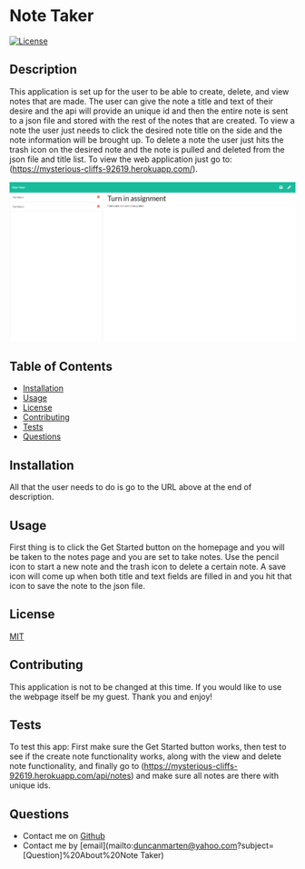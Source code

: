 
  # Note Taker
  [![License](https://img.shields.io/static/v1?label=License&message=MIT&color=blue)](https://img.shields.io/static/v1?label=License&message=MIT&color=blue)
  
  ## Description
  This application is set up for the user to be able to create, delete, and view notes that are made.  The user can give the note a title and text of their desire and the api will provide an unique id and then the entire note is sent to a json file and stored with the rest of the notes that are created.  To view a note the user just needs to click the desired note title on the side and the note information will be brought up.  To delete a note the user just hits the trash icon on the desired note and the note is pulled and deleted from the json file and title list.  To view the web application just go to: (https://mysterious-cliffs-92619.herokuapp.com/).

  ![Screenshot of Note Taker](screenshot.png)

  ## Table of Contents
  * [Installation](#installation)
  * [Usage](#usage)
  * [License](#license)
  * [Contributing](#contributing)
  * [Tests](#tests)
  * [Questions](#questions)
    
  ## Installation
  All that the user needs to do is go to the URL above at the end of description.

  ## Usage
  First thing is to click the Get Started button on the homepage and you will be taken to the notes page and you are set to take notes.  Use the pencil icon to start a new note and the trash icon to delete a certain note.  A save icon will come up when both title and text fields are filled in and you hit that icon to save the note to the json file.

  ## License
  [MIT](https://opensource.org/licenses/MIT)

  ## Contributing
  This application is not to be changed at this time.  If you would like to use the webpage itself be my guest.  Thank you and enjoy!

  ## Tests
  To test this app: First make sure the Get Started button works, then test to see if the create note functionality works, along with the view and delete note functionality, and finally go to (https://mysterious-cliffs-92619.herokuapp.com/api/notes) and make sure all notes are there with unique ids.

  ## Questions
  * Contact me on [Github](http://www.github.com/DuncanMarten)
  * Contact me by [email](mailto:duncanmarten@yahoo.com?subject=[Question]%20About%20Note Taker)
  